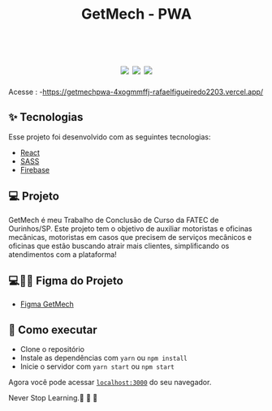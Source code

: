 <h1 align="center" >
GetMech - PWA
</h1>



<br>

<h1 align="center" >


  <img  src="https://user-images.githubusercontent.com/60237326/183305480-7191adbb-0a7b-4711-b2b2-5541c8a3a0d5.png"/>
   <img src="https://user-images.githubusercontent.com/60237326/183305440-247b8627-6459-44ad-916d-5b6c20e80417.png"/>
  <img src="https://user-images.githubusercontent.com/60237326/183305410-1436b914-b9dd-4ea5-8ea5-aaf83ca68270.png"/>




  
  
  </h1>

 Acesse :  -https://getmechpwa-4xogmmffj-rafaelfigueiredo2203.vercel.app/




## ✨ Tecnologias

Esse projeto foi desenvolvido com as seguintes tecnologias:

- [React](https://reactjs.org)
- [SASS](https://sass-lang.com/)
- [Firebase](https://firebase.google.com/docs)


## 💻 Projeto

GetMech é meu Trabalho de Conclusão de Curso da FATEC de Ourinhos/SP.
Este projeto tem o objetivo de auxiliar motoristas e oficinas mecânicas, motoristas em casos que precisem de serviços mecânicos e oficinas que estão buscando atrair mais clientes, simplificando os atendimentos com a plataforma!


## 💻💅🏻 Figma do Projeto

- [Figma GetMech](https://www.figma.com/file/yZXCE42Oiew3FR9KmqF6mk/getMech-Origin?node-id=0%3A1)

## 🚀 Como executar

- Clone o repositório
- Instale as dependências com `yarn` ou `npm install`
- Inicie o servidor com `yarn start` ou `npm start`

Agora você pode acessar [`localhost:3000`](http://localhost:3000) do seu navegador.

Never Stop Learning.🚀 🚀 🚀 

